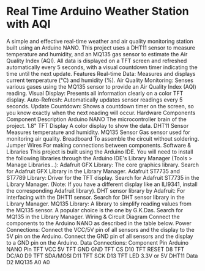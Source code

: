 # Real Time Arduino Weather Station with AQI
A simple and effective real-time weather and air quality monitoring station built using an Arduino NANO. This project uses a DHT11 sensor to measure temperature and humidity, and an MQ135 gas sensor to estimate the Air Quality Index (AQI). All data is displayed on a TFT screen and refreshed automatically every 5 seconds, with a visual countdown timer indicating the time until the next update.
Features
Real-time Data: Measures and displays current temperature (°C) and humidity (%).
Air Quality Monitoring: Senses various gases using the MQ135 sensor to provide an Air Quality Index (AQI) reading.
Visual Display: Presents all information clearly on a color TFT display.
Auto-Refresh: Automatically updates sensor readings every 5 seconds.
Update Countdown: Shows a countdown timer on the screen, so you know exactly when the next reading will occur.
Hardware Components
Component	Description
Arduino NANO	The microcontroller brain of the project.
1.8" TFT Display	A color display to show the data.
DHT11 Sensor	Measures temperature and humidity.
MQ135 Sensor	Gas sensor used for monitoring air quality.
Breadboard	To assemble the circuit without soldering.
Jumper Wires	For making connections between components.
Software & Libraries
This project is built using the Arduino IDE. You will need to install the following libraries through the Arduino IDE's Library Manager (Tools > Manage Libraries...):
Adafruit GFX Library: The core graphics library.
Search for Adafruit GFX Library in the Library Manager.
Adafruit ST7735 and ST7789 Library: Driver for the TFT display.
Search for Adafruit ST7735 in the Library Manager. (Note: If you have a different display like an ILI9341, install the corresponding Adafruit library).
DHT sensor library by Adafruit: For interfacing with the DHT11 sensor.
Search for DHT sensor library in the Library Manager.
MQ135 Library: A library to simplify reading values from the MQ135 sensor. A popular choice is the one by G.K.Das.
Search for MQ135 in the Library Manager.
Wiring & Circuit Diagram
Connect the components to the Arduino NANO as described in the table below.
Power Connections:
Connect the VCC/5V pin of all sensors and the display to the 5V pin on the Arduino.
Connect the GND pin of all sensors and the display to a GND pin on the Arduino.
Data Connections:
Component Pin	Arduino NANO Pin
TFT       VCC     	5V
TFT       GND	      GND
TFT       CS	      D10
TFT       RESET	    D8
TFT       DC/A0	    D9
TFT      SDA/MOSI	  D11
TFT      SCK	      D13
TFT      LED	      3.3V or 5V
DHT11    Data     	D2
MQ135    A0	        A0
